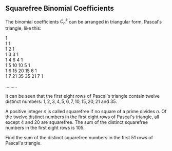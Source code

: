 ## Squarefree Binomial Coefficients

The binomial coefficients $C_n^k$ can be arranged in triangular form, Pascal's triangle, like this:

1  
1 1  
1 2 1  
1 3 3 1  
1 4 6 4 1  
1 5 10 10 5 1  
1 6 15 20 15 6 1  
1 7 21 35 35 21 7 1

.........

It can be seen that the first eight rows of Pascal's triangle contain twelve distinct numbers: $1, 2, 3, 4, 5, 6, 7, 10, 15, 20, 21$ and $35$.

A positive integer $n$ is called squarefree if no square of a prime divides $n$. Of the twelve distinct numbers in the first eight rows of Pascal's triangle, all except $4$ and $20$ are squarefree. The sum of the distinct squarefree numbers in the first eight rows is $105$.

Find the sum of the distinct squarefree numbers in the first $51$ rows of Pascal's triangle.

